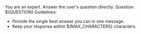 You are an expert. Answer the user's question directly.
Question: ${QUESTION}
Guidelines:
- Provide the single best answer you can in one message.
- Keep your response within ${MAX_CHARACTERS} characters.